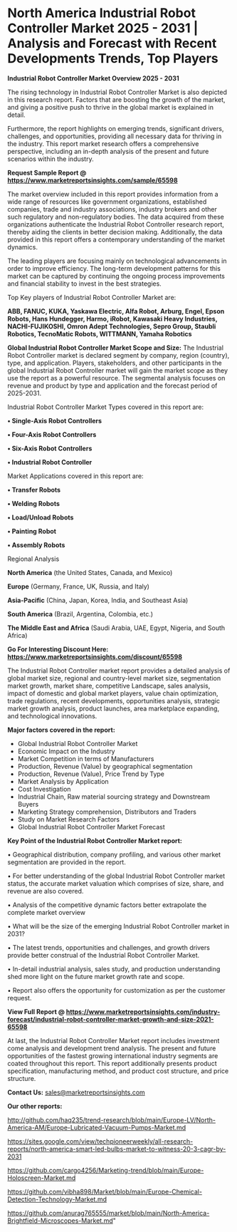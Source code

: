 # North America Industrial Robot Controller Market 2025 - 2031 | Analysis and Forecast with Recent Developments Trends, Top Players

<Strong> Industrial Robot Controller Market Overview 2025 - 2031</strong>

The rising technology in Industrial Robot Controller Market is also depicted in this research report. Factors that are boosting the growth of the market, and giving a positive push to thrive in the global market is explained in detail.

Furthermore, the report highlights on emerging trends, significant drivers, challenges, and opportunities, providing all necessary data for thriving in the industry. This report market research offers a comprehensive perspective, including an in-depth analysis of the present and future scenarios within the industry.

<strong>Request Sample Report @ <a href=https://www.marketreportsinsights.com/sample/65598>https://www.marketreportsinsights.com/sample/65598</a></strong>

The market overview included in this report provides information from a wide range of resources like government organizations, established companies, trade and industry associations, industry brokers and other such regulatory and non-regulatory bodies. The data acquired from these organizations authenticate the Industrial Robot Controller research report, thereby aiding the clients in better decision making. Additionally, the data provided in this report offers a contemporary understanding of the market dynamics.

The leading players are focusing mainly on technological advancements in order to improve efficiency. The long-term development patterns for this market can be captured by continuing the ongoing process improvements and financial stability to invest in the best strategies.

Top Key players of Industrial Robot Controller Market are:

<strong>ABB, FANUC, KUKA, Yaskawa Electric, Alfa Robot, Arburg, Engel, Epson Robots, Hans Hundegger, Harmo, iRobot, Kawasaki Heavy Industries, NACHI-FUJIKOSHI, Omron Adept Technologies, Sepro Group, Staubli Robotics, TecnoMatic Robots, WITTMANN, Yamaha Robotics</strong>

<strong><b>Global Industrial Robot Controller Market Scope and Size:</b></strong>
The Industrial Robot Controller market is declared segment by company, region (country), type, and application. Players, stakeholders, and other participants in the global Industrial Robot Controller market will gain the market scope as they use the report as a powerful resource. The segmental analysis focuses on revenue and product by type and application and the forecast period of 2025-2031.

Industrial Robot Controller Market Types covered in this report are:

<strong>• Single-Axis Robot Controllers

• Four-Axis Robot Controllers

• Six-Axis Robot Controllers

• Industrial Robot Controller</strong>

Market Applications covered in this report are:

<strong>• Transfer Robots

• Welding Robots

• Load/Unload Robots

• Painting Robot

• Assembly Robots</strong> 

Regional Analysis

<strong>North America</strong> (the United States, Canada, and Mexico)

<strong>Europe</strong> (Germany, France, UK, Russia, and Italy)

<strong>Asia-Pacific</strong> (China, Japan, Korea, India, and Southeast Asia)

<strong>South America</strong> (Brazil, Argentina, Colombia, etc.)

<strong>The Middle East and Africa</strong> (Saudi Arabia, UAE, Egypt, Nigeria, and South Africa)

<strong>Go For Interesting Discount Here: <a href=https://www.marketreportsinsights.com/discount/65598>https://www.marketreportsinsights.com/discount/65598</a></strong>

The Industrial Robot Controller market report provides a detailed analysis of global market size, regional and country-level market size, segmentation market growth, market share, competitive Landscape, sales analysis, impact of domestic and global market players, value chain optimization, trade regulations, recent developments, opportunities analysis, strategic market growth analysis, product launches, area marketplace expanding, and technological innovations.

<strong><b>Major factors covered in the report:</b></strong>
<ul>
  <li>Global Industrial Robot Controller Market </li>
  <li>Economic Impact on the Industry</li>
  <li>Market Competition in terms of Manufacturers</li>
  <li>Production, Revenue (Value) by geographical segmentation</li>
  <li>Production, Revenue (Value), Price Trend by Type</li>
  <li>Market Analysis by Application</li>
  <li>Cost Investigation</li>
  <li>Industrial Chain, Raw material sourcing strategy and Downstream Buyers</li>
  <li>Marketing Strategy comprehension, Distributors and Traders</li>
  <li>Study on Market Research Factors</li>
  <li>Global Industrial Robot Controller Market Forecast</li>
</ul>

<strong><b>Key Point of the Industrial Robot Controller Market report:</b></strong>

• Geographical distribution, company profiling, and various other market segmentation are provided in the report.

• For better understanding of the global Industrial Robot Controller market status, the accurate market valuation which comprises of size, share, and revenue are also covered.

• Analysis of the competitive dynamic factors better extrapolate the complete market overview

• What will be the size of the emerging Industrial Robot Controller market in 2031?

• The latest trends, opportunities and challenges, and growth drivers provide better construal of the Industrial Robot Controller Market.

• In-detail industrial analysis, sales study, and production understanding shed more light on the future market growth rate and scope.

• Report also offers the opportunity for customization as per the customer request.

<strong><b>View Full Report @ <a href=https://www.marketreportsinsights.com/industry-forecast/industrial-robot-controller-market-growth-and-size-2021-65598>https://www.marketreportsinsights.com/industry-forecast/industrial-robot-controller-market-growth-and-size-2021-65598</a></b></strong>


At last, the Industrial Robot Controller Market report includes investment come analysis and development trend analysis. The present and future opportunities of the fastest growing international industry segments are coated throughout this report. This report additionally presents product specification, manufacturing method, and product cost structure, and price structure.

<strong>Contact Us:</strong>
sales@marketreportsinsights.com

<strong>Our other reports:</strong>

<a href=http://github.com/haq235/trend-research/blob/main/Europe-LV/North-America-AM/Europe-Lubricated-Vacuum-Pumps-Market.md>http://github.com/haq235/trend-research/blob/main/Europe-LV/North-America-AM/Europe-Lubricated-Vacuum-Pumps-Market.md</a>

<a href=https://sites.google.com/view/techpioneerweekly/all-research-reports/north-america-smart-led-bulbs-market-to-witness-20-3-cagr-by-2031>https://sites.google.com/view/techpioneerweekly/all-research-reports/north-america-smart-led-bulbs-market-to-witness-20-3-cagr-by-2031</a>

<a href=https://github.com/cargo4256/Marketing-trend/blob/main/Europe-Holoscreen-Market.md>https://github.com/cargo4256/Marketing-trend/blob/main/Europe-Holoscreen-Market.md</a>

<a href=https://github.com/vibha898/Market/blob/main/Europe-Chemical-Detection-Technology-Market.md>https://github.com/vibha898/Market/blob/main/Europe-Chemical-Detection-Technology-Market.md</a>

<a href=https://github.com/anurag765555/market/blob/main/North-America-Brightfield-Microscopes-Market.md>https://github.com/anurag765555/market/blob/main/North-America-Brightfield-Microscopes-Market.md</a>"
